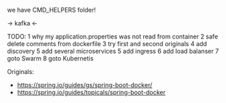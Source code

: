 we have CMD_HELPERS folder!

-> kafka <-

TODO:
1 why my application.properties was not read from container
2 safe delete comments from dockerfile
3 try first and second originals
4 add discovery
5 add several microservices
5 add ingress
6 add load balanser
7 goto Swarm
8 goto Kubernetis

Originals:
- https://spring.io/guides/gs/spring-boot-docker/
- https://spring.io/guides/topicals/spring-boot-docker
